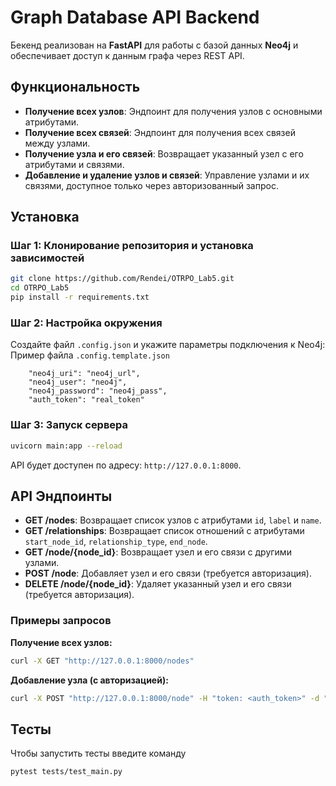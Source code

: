 # Graph Database API Backend

Бекенд реализован на **FastAPI** для работы с базой данных **Neo4j** и обеспечивает доступ к данным графа через REST API.

## Функциональность

- **Получение всех узлов**: Эндпоинт для получения узлов с основными атрибутами.
- **Получение всех связей**: Эндпоинт для получения всех связей между узлами.
- **Получение узла и его связей**: Возвращает указанный узел с его атрибутами и связями.
- **Добавление и удаление узлов и связей**: Управление узлами и их связями, доступное только через авторизованный запрос.

## Установка

### Шаг 1: Клонирование репозитория и установка зависимостей

```bash
git clone https://github.com/Rendei/OTRPO_Lab5.git
cd OTRPO_Lab5
pip install -r requirements.txt
```

### Шаг 2: Настройка окружения

Создайте файл `.config.json` и укажите параметры подключения к Neo4j:
Пример файла `.config.template.json` 

```dotenv
    "neo4j_uri": "neo4j_url",
    "neo4j_user": "neo4j",
    "neo4j_password": "neo4j_pass",
    "auth_token": "real_token"
```

### Шаг 3: Запуск сервера

```bash
uvicorn main:app --reload
```

API будет доступен по адресу: `http://127.0.0.1:8000`.

## API Эндпоинты

- **GET /nodes**: Возвращает список узлов с атрибутами `id`, `label` и `name`.
- **GET /relationships**: Возвращает список отношений с атрибутами `start_node_id`, `relationship_type`, `end_node`.
- **GET /node/{node_id}**: Возвращает узел и его связи с другими узлами.
- **POST /node**: Добавляет узел и его связи (требуется авторизация).
- **DELETE /node/{node_id}**: Удаляет указанный узел и его связи (требуется авторизация).

### Примеры запросов

**Получение всех узлов:**

```bash
curl -X GET "http://127.0.0.1:8000/nodes"
```

**Добавление узла (с авторизацией):**

```bash
curl -X POST "http://127.0.0.1:8000/node" -H "token: <auth_token>" -d "{...}"
```

## Тесты

Чтобы запустить тесты введите команду 

```bash
pytest tests/test_main.py
```